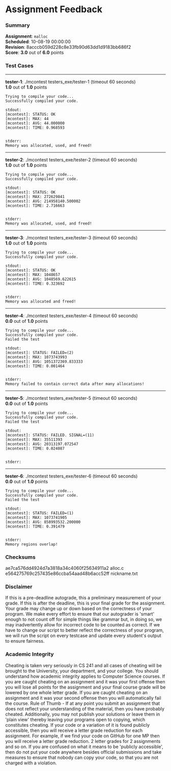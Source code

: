 # Assignment Feedback

### Summary

**Assignment**: `malloc`  
**Scheduled**: 10-08-19 00:00:00  
**Revision**: 8acccb059d228c8e33fb90d63dd1d9183bb686f2  
**Score**: **3.0** out of **6.0** points

### Test Cases
---

**tester-1**: ./mcontest testers_exe/tester-1 (timeout 60 seconds)  
**1.0** out of **1.0** points
```
Trying to compile your code...
Successfully compiled your code.

stdout:
[mcontest]: STATUS: OK
[mcontest]: MAX: 44
[mcontest]: AVG: 44.000000
[mcontest]: TIME: 0.968593


stderr:
Memory was allocated, used, and freed!
```
---

**tester-2**: ./mcontest testers_exe/tester-2 (timeout 60 seconds)  
**1.0** out of **1.0** points
```
Trying to compile your code...
Successfully compiled your code.

stdout:
[mcontest]: STATUS: OK
[mcontest]: MAX: 272629841
[mcontest]: AVG: 214958140.500002
[mcontest]: TIME: 2.716663


stderr:
Memory was allocated, used, and freed!
```
---

**tester-3**: ./mcontest testers_exe/tester-3 (timeout 60 seconds)  
**1.0** out of **1.0** points
```
Trying to compile your code...
Successfully compiled your code.

stdout:
[mcontest]: STATUS: OK
[mcontest]: MAX: 1048657
[mcontest]: AVG: 1048569.622615
[mcontest]: TIME: 0.323692


stderr:
Memory was allocated and freed!
```
---

**tester-4**: ./mcontest testers_exe/tester-4 (timeout 60 seconds)  
**0.0** out of **1.0** points
```
Trying to compile your code...
Successfully compiled your code.
Failed the test

stdout:
[mcontest]: STATUS: FAILED=(2)
[mcontest]: MAX: 1073743993
[mcontest]: AVG: 1051372369.833333
[mcontest]: TIME: 0.001464


stderr:
Memory failed to contain correct data after many allocations!
```
---

**tester-5**: ./mcontest testers_exe/tester-5 (timeout 60 seconds)  
**0.0** out of **1.0** points
```
Trying to compile your code...
Successfully compiled your code.
Failed the test

stdout:
[mcontest]: STATUS: FAILED. SIGNAL=(11)
[mcontest]: MAX: 35511393
[mcontest]: AVG: 20313197.072547
[mcontest]: TIME: 0.024087


stderr:
```
---

**tester-6**: ./mcontest testers_exe/tester-6 (timeout 60 seconds)  
**0.0** out of **1.0** points
```
Trying to compile your code...
Successfully compiled your code.
Failed the test

stdout:
[mcontest]: STATUS: FAILED=(1)
[mcontest]: MAX: 1073741905
[mcontest]: AVG: 858993532.200000
[mcontest]: TIME: 0.391479


stderr:
Memory regions overlap!
```
### Checksums

ae7ca576dd4924d7a3818a34c4060f25634911a2 alloc.c  
e564275769c257435e86ccba54aad48b6acc52ff nickname.txt


### Disclaimer
If this is a pre-deadline autograde, this a preliminary measurement of your grade.
If this is after the deadline, this is your final grade for the assignment.
Your grade may change up or down based on the correctness of your program.
We make every effort to ensure that our autograder is 'smart' enough to not count off
for simple things like grammar but, in doing so, we may inadvertently allow for
incorrect code to be counted as correct.
If we have to change our script to better reflect the correctness of your program,
we will run the script on every testcase and update every student's output to ensure fairness.



### Academic Integrity
Cheating is taken very seriously in CS 241 and all cases of cheating will be brought to the University, your department, and your college.
You should understand how academic integrity applies to Computer Science courses.
If you are caught cheating on an assignment and it was your first offense then you will lose all points for the assignment and your final course
grade will be lowered by one whole letter grade. If you are caught cheating on an assignment and it was your second offense then you will automatically fail the course.
Rule of Thumb - If at any point you submit an assignment that does not reflect your understanding of the material, then you have probably cheated.
Additionally, you may not publish your solutions or leave them in 'plain view' thereby leaving your programs open to copying, which constitutes cheating.
If your code or a variation of it is found publicly accessible, then you will receive a letter grade reduction for each assignment.
For example, if we find your code on GitHub for one MP then you will receive a letter grade reduction. 2 letter grades for 2 assignments and so on.
If you are confused on what it means to be 'publicly accessible', then do not put your code anywhere besides official submissions and take measures
to ensure that nobody can copy your code, so that you are not charged with a violation.


